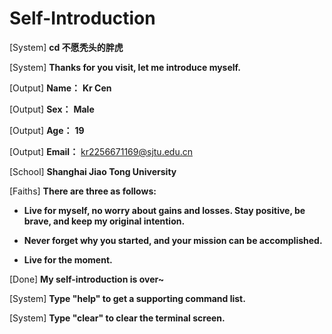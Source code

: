 # Self-Introduction

[System] **cd 不愿秃头的胖虎**

[System] **Thanks for you visit, let me introduce myself.**

[Output] **Name：** **Kr Cen**

[Output] **Sex：** **Male**

[Output] **Age：** **19**

[Output] **Email：** kr2256671169@sjtu.edu.cn

[School] **Shanghai Jiao Tong University**

[Faiths] **There are three as follows:**

* **Live for myself, no worry about gains and losses. Stay positive, be brave, and keep my original intention.**

* **Never forget why you started, and your mission can be accomplished.**
* **Live for the moment.**

[Done] **My self-introduction is over~**

[System] **Type "help" to get a supporting command list.**

[System] **Type "clear" to clear the terminal screen.**
